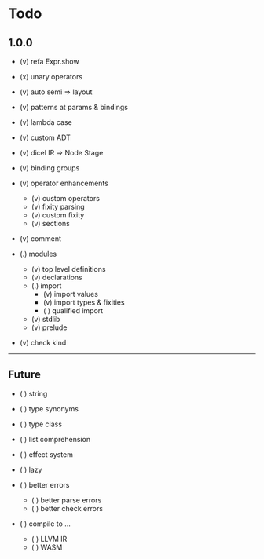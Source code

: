 # Todo

## 1.0.0

- (v) refa Expr.show
- (x) unary operators
- (v) auto semi => layout
- (v) patterns at params & bindings
- (v) lambda case
- (v) custom ADT
- (v) dicel IR => Node Stage
- (v) binding groups
- (v) operator enhancements
  - (v) custom operators
  - (v) fixity parsing
  - (v) custom fixity
  - (v) sections

- (v) comment

- (.) modules
  - (v) top level definitions
  - (v) declarations
  - (.) import
    - (v) import values
    - (v) import types & fixities
    - ( ) qualified import
  - (v) stdlib
  - (v) prelude

- (v) check kind

---

## Future

- ( ) string
- ( ) type synonyms

- ( ) type class

- ( ) list comprehension

- ( ) effect system
- ( ) lazy

- ( ) better errors
  - ( ) better parse errors
  - ( ) better check errors

- ( ) compile to ...
  - ( ) LLVM IR
  - ( ) WASM
